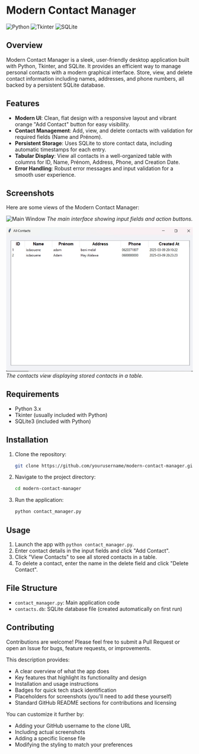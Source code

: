 

# Modern Contact Manager

![Python](https://img.shields.io/badge/Python-3.x-blue.svg)
![Tkinter](https://img.shields.io/badge/Tkinter-GUI-green.svg)
![SQLite](https://img.shields.io/badge/SQLite-Database-lightgrey.svg)

## Overview

Modern Contact Manager is a sleek, user-friendly desktop application built with Python, Tkinter, and SQLite. It provides an efficient way to manage personal contacts with a modern graphical interface. Store, view, and delete contact information including names, addresses, and phone numbers, all backed by a persistent SQLite database.

## Features

- **Modern UI**: Clean, flat design with a responsive layout and vibrant orange "Add Contact" button for easy visibility.
- **Contact Management**: Add, view, and delete contacts with validation for required fields (Name and Prénom).
- **Persistent Storage**: Uses SQLite to store contact data, including automatic timestamps for each entry.
- **Tabular Display**: View all contacts in a well-organized table with columns for ID, Name, Prénom, Address, Phone, and Creation Date.
- **Error Handling**: Robust error messages and input validation for a smooth user experience.

## Screenshots

Here are some views of the Modern Contact Manager:

![Main Window](./asset/image1.jpg)
*The main interface showing input fields and action buttons.*

![Contacts View](./asset/image3.jpg)
*The contacts view displaying stored contacts in a table.*
## Requirements

- Python 3.x
- Tkinter (usually included with Python)
- SQLite3 (included with Python)

## Installation

1. Clone the repository:
   ```bash
   git clone https://github.com/yourusername/modern-contact-manager.git
   ```
2. Navigate to the project directory:
   ```bash
   cd modern-contact-manager
   ```
3. Run the application:
   ```bash
   python contact_manager.py
   ```

## Usage

1. Launch the app with `python contact_manager.py`.
2. Enter contact details in the input fields and click "Add Contact".
3. Click "View Contacts" to see all stored contacts in a table.
4. To delete a contact, enter the name in the delete field and click "Delete Contact".

## File Structure

- `contact_manager.py`: Main application code
- `contacts.db`: SQLite database file (created automatically on first run)

## Contributing

Contributions are welcome! Please feel free to submit a Pull Request or open an Issue for bugs, feature requests, or improvements.


This description provides:
- A clear overview of what the app does
- Key features that highlight its functionality and design
- Installation and usage instructions
- Badges for quick tech stack identification
- Placeholders for screenshots (you'll need to add these yourself)
- Standard GitHub README sections for contributions and licensing

You can customize it further by:
- Adding your GitHub username to the clone URL
- Including actual screenshots
- Adding a specific license file
- Modifying the styling to match your preferences

